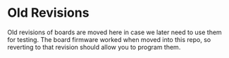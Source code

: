 Old Revisions
=============

Old revisions of boards are moved here in case we later need to use them for
testing. The board firmware worked when moved into this repo, so reverting to
that revision should allow you to program them.

